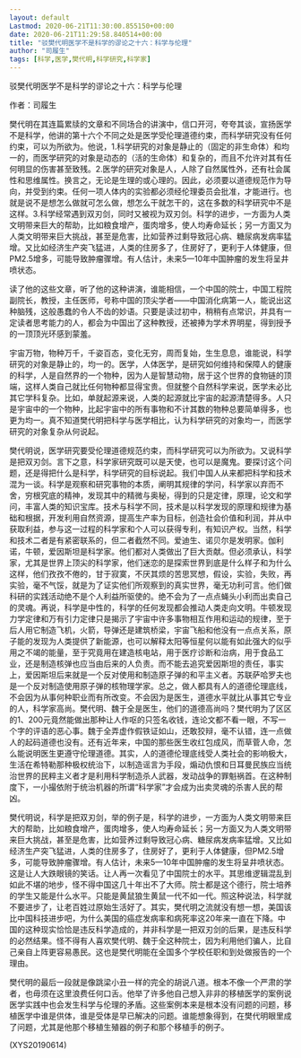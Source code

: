 ```yaml
---
layout: default
Lastmod: 2020-06-21T11:30:00.855150+00:00
date: 2020-06-21T11:29:58.840514+00:00
title: "驳樊代明医学不是科学的谬论之十六：科学与伦理"
author: "司履生"
tags: [科学,医学,樊代明,科学研究,科学家]
---
```


驳樊代明医学不是科学的谬论之十六：科学与伦理

作者：司履生

樊代明在其连篇累牍的文章和不同场合的讲演中，信口开河，夸夸其谈，宣扬医学不是科学，他讲的第十六个不同之处是医学受伦理道德约束，而科学研究没有任何约束，可以为所欲为。他说，1.科学研究的对象是静止的（固定的非生命体）和均一的，而医学研究的对象是动态的（活的生命体）和复杂的，而且不允许对其有任何明显的伤害甚至致残。2.医学的研究对象是人，人除了自然属性外，还有社会属性和思维属性。换言之，无论是生理的或心理的。因此，必须要以道德规范作为导向，并受到约束。任何一项人体内的实验都必须经伦理委员会批准，才能进行。也就是说不是想怎么做就可怎么做，想怎么干就怎干的，这在多数的科学研究中不是这样。3.科学经常遇到双刃剑，同时又被视为双刃剑。科学的进步，一方面为人类文明带来巨大的帮助，比如粮食增产，蛋肉增多，使人均寿命延长；另一方面又为人类文明带来巨大挑战，甚至是危害，比如营养过剩导致冠心病、糖尿病发病率猛增。又比如经济生产突飞猛进，人类的住房多了，住房好了，更利于人体健康，但PM2.5增多，可能导致肿瘤骤增。有人估计，未来5—10年中国肿瘤的发生将呈井喷状态。

读了他的这些文章，听了他的这种讲演，谁能相信，一个中国的院士，中国工程院副院长，教授，主任医师，号称中国的顶尖学者——中国消化病第一人，能说出这种脑残，这般愚蠢的令人不齿的妙语。只要是读过初中，稍稍有点常识，并具有一定读者思考能力的人，都会为中国出了这种教授，还被捧为学术界明星，得到授予的一顶顶光环感到蒙羞。

宇宙万物，物种万千，千姿百态，变化无穷，周而复始，生生息息，谁能说，科学研究的对象是静止的，均一的。医学，人体医学，是研究如何维持和保障人的健康的科学，人是自然界的一个物种，因为人是智慧动物，居于这个世界的食物链的顶端，这样人类自己就比任何物种都显得宝贵。但就整个自然科学来说，医学未必比其它学科复杂。比如，单就起源来说，人类的起源就比宇宙的起源清楚得多。人只是宇宙中的一个物种，比起宇宙中的所有事物和不计其数的物种总要简单得多，也更为均一。真不知道樊代明把科学与医学相比，认为科学研究的对象均一，而医学研究的对象复杂从何说起。

樊代明说，医学研究要受伦理道德规范约束，而科学研究可以为所欲为。又说科学是把双刃剑。言下之意，科学家研究既可以是天使，也可以是魔鬼。要探讨这个问题，还是得把什么是科学，科学研究的目标说起。我们中国人从来都把科学和技术混为一谈。科学是观察和研究事物的本质，阐明其规律的学问，科学家以弃而不舍，穷根究底的精神，发现其中的精微与奥秘，得到的只是定律，原理，论文和学问，丰富人类的知识宝库。技术与科学不同，技术是以科学发现的原理和规律为基础和根据，开发利用自然资源，提高生产率为目标，创造社会价值和利润，并从中获取利益，参与这一过程的科学家和个人可以获得专利，有知识产权。当然，科学和技术二者是有紧密联系的，但二者截然不同。爱迪生、诺贝尔是发明家。伽利诺，牛顿，爱因斯坦是科学家。他们都对人类做出了巨大贡献。但必须承认，科学家，尤其是世界上顶尖的科学家，他们迷恋的是探索世界到底是什么样子和为什么这样，他们孜孜不倦的，甘于寂寞，不厌其烦的苦思冥想，假设，实验，失败，再实验，毫不气馁，就是为了证实他们所观察到的真实世界，毫无功利可言。他们做科研的实践活动绝不是个人利益所驱使的。绝不会为了一点点蝇头小利而出卖自己的灵魂。再说，科学是中性的，科学的任何发现都会推动人类走向文明。牛顿发现力学定律和万有引力定律只是揭示了宇宙中许多事物相互作用和运动的规律，至于后人用它制造飞机，火箭，导弹还是建筑桥梁，宇宙飞船和他没有一点点关系，原子能的发现为人类提供了新能源，也可以解释太阳等恒星何以能有如此强大的似乎用之不竭的能量，至于究竟用在建造核电站，用于医疗诊断和治病，用于食品工业，还是制造核弹也应当由后来的人负责。而不能去追究爱因斯坦的责任，事实上，爱因斯坦后来就是一个反对使用和制造原子弹的和平主义者。苏联萨哈罗夫也是一个反对制造使用原子弹的核物理学家。总之，做人都具有人的道德伦理底线，不会因为从事何种职业而有所改变。不会因为是医生，道德水平就比从事其它专业的人，科学家高尚。樊代明、魏于全是医生，他们的道德高尚吗？樊代明为了区区的1、200元竟然能做出那种让人作呕的只签名收钱，连论文都不看一眼，不写一个字的评语的恶心事。魏于全弄虚作假铁证如山，还敢狡辩，毫不认错，连一点做人的起码道德也没有。还有近年来，中国的那些医生收红包成风，而草菅人命，怎么能说明医生更遵守伦理道德。其实，人的道德伦理底线受人类社会的影响极大，生活在希特勒那种极权统治下，以制造谣言为手段，煽动仇恨和日耳曼民族应当统治世界的民粹主义者才是利用科学制造杀人武器，发动战争的罪魁祸首。在这种制度下，一小撮依附于统治机器的所谓“科学家”才会成为出卖灵魂的杀害人民的帮凶。

樊代明说，科学是把双刃剑，举的例子是，科学的进步，一方面为人类文明带来巨大的帮助，比如粮食增产，蛋肉增多，使人均寿命延长；另一方面又为人类文明带来巨大挑战，甚至是危害，比如营养过剩导致冠心病、糖尿病发病率猛增。又比如经济生产突飞猛进，人类的住房多了，住房好了，更利于人体健康，但PM2.5增多，可能导致肿瘤骤增。有人估计，未来5—10年中国肿瘤的发生将呈井喷状态。这是让人大跌眼镜的笑话。让人再一次看见了中国院士的水平。其思维逻辑混乱到如此不堪的地步，怪不得中国这几十年出不了大师。院士都是这个德行，院士培养的学生又能是什么水平。只能是黄鼠狼生黄鼠一代不如一代。照这种说法，科学就不要进步了，让老百姓过原始生活好了。其实，樊代明之流就没有想一想，美国该比中国科技进步吧，为什么美国的癌症发病率和病死率这20年来一直在下降。中国的这种现实恰恰是违反科学造成的，并非科学是一把双刃剑的后果，是违反科学的必然结果。怪不得有人喜欢樊代明、魏于全这种院士，因为利用他们骗人，比自己亲自上阵更容易愚民。这也是樊代明能在全国多个学校任职和到处做报告的一个理由。

樊代明的最后一段就是像跳梁小丑一样的完全的胡说八道。根本不像一个严肃的学者，也毋须在这里浪费任何口舌。他举了许多他自己想入非非的移植医学的案例说医学实践中也会发生科学与伦理的矛盾。这些案例本来是根本没有问题的问题，移植医学中谁是供体，谁是受体是早已解决的问题。谁能想象得到，在樊代明眼里成了问题，尤其是他那个移植生殖器的例子和那个移植手的例子。

(XYS20190614)

